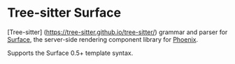 Tree-sitter Surface
===================

[Tree-sitter] (https://tree-sitter.github.io/tree-sitter/) grammar and parser for [Surface](https://surface-ui.org), the server-side rendering component library for [Phoenix](https://www.phoenixframework.org/).

Supports the Surface 0.5+ template syntax.
